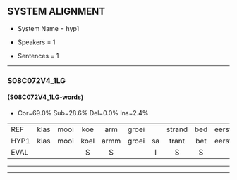 
## SYSTEM ALIGNMENT

- System Name = hyp1

- Speakers = 1

- Sentences = 1

---

### S08C072V4_1LG

#### (S08C072V4_1LG-words)

- Cor=69.0%	Sub=28.6%	Del=0.0%	Ins=2.4%

|  |  |  |  |  |  |  |  |  |  |  |  |  |  |  |  |  |  |  |  |  |  |  |  |  |  |  |  |  |  |  |  |  |  |  |  |  |  |  |  |  |  |  |
|:--- |:---:|:---:|:---:|:---:|:---:|:---:|:---:|:---:|:---:|:---:|:---:|:---:|:---:|:---:|:---:|:---:|:---:|:---:|:---:|:---:|:---:|:---:|:---:|:---:|:---:|:---:|:---:|:---:|:---:|:---:|:---:|:---:|:---:|:---:|:---:|:---:|:---:|:---:|:---:|:---:|:---:|:---:|
| REF | klas | mooi | koe | arm | groei |  | strand | bed | eerst | voor | draai | sjaal | herfst | duur | straat | leeuw | clown | hoek | krant | hout | vriend | gauw | * | chips | groen | feest | reis | jas | huis | paard | vijf | muts | nieuw | kind | bang | oog | zacht | schoen | plas | neus | knoop | plank |
| HYP1 | klas | mooi | koel | armm | groei | sa | trant | bet | eerst | voor | draai | gaal | herrerst | duur | straat | leeuw | kloon | hook | krant | hout | vriend | gouw | s | chips | groen | feest | rijs | jas | huis | paard | vijf | muts | nieuw | kind | bang | oog | zacht | schoen | plas | neus | knoop | plang |
| EVAL |  |  | S | S |  | I | S | S |  |  |  | S | S |  |  |  | S | S |  |  |  | S | S |  |  |  | S |  |  |  |  |  |  |  |  |  |  |  |  |  |  | S |
---

---
